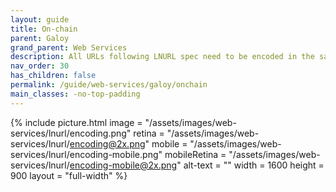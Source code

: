```yaml
---
layout: guide
title: On-chain
parent: Galoy
grand_parent: Web Services
description: All URLs following LNURL spec need to be encoded in the same way as BOLT11 invoices are.
nav_order: 30
has_children: false
permalink: /guide/web-services/galoy/onchain
main_classes: -no-top-padding
---
```


{% include picture.html 
   image = "/assets/images/web-services/lnurl/encoding.png"
   retina = "/assets/images/web-services/lnurl/encoding@2x.png"
   mobile = "/assets/images/web-services/lnurl/encoding-mobile.png"
   mobileRetina = "/assets/images/web-services/lnurl/encoding-mobile@2x.png"
   alt-text = ""
   width = 1600
   height = 900
   layout = "full-width"
%}

